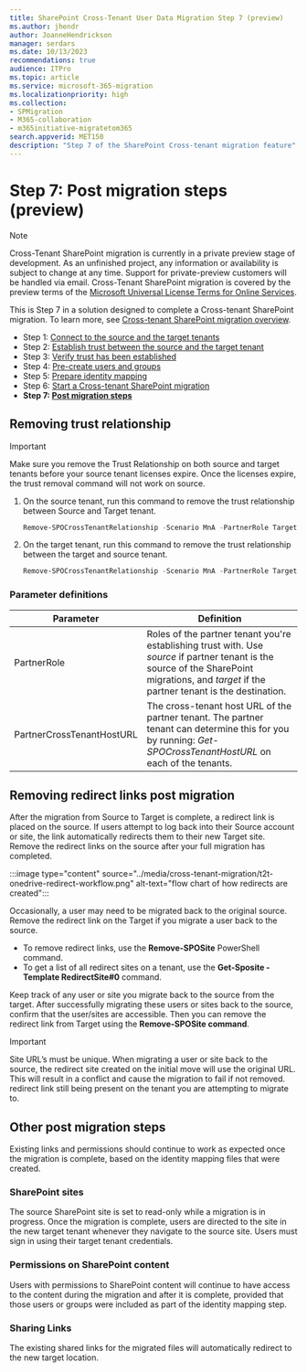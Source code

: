 ```yaml
---
title: SharePoint Cross-Tenant User Data Migration Step 7 (preview)
ms.author: jhendr
author: JoanneHendrickson
manager: serdars
ms.date: 10/13/2023
recommendations: true
audience: ITPro
ms.topic: article
ms.service: microsoft-365-migration
ms.localizationpriority: high
ms.collection: 
- SPMigration
- M365-collaboration
- m365initiative-migratetom365
search.appverid: MET150
description: "Step 7 of the SharePoint Cross-tenant migration feature"
---
```

# Step 7:  Post migration steps (preview)

>[!Note]
>Cross-Tenant SharePoint migration is currently in a private preview stage of development. As an unfinished project, any information or availability is subject to change at any time. Support for private-preview customers will be handled via email. Cross-Tenant SharePoint migration is covered by the preview terms of the [Microsoft Universal License Terms for Online Services](https://www.microsoft.com/licensing/terms/product/ForOnlineServices/all).

This is Step 7 in a solution designed to complete a Cross-tenant SharePoint migration. To learn more, see [Cross-tenant SharePoint migration overview](cross-tenant-SharePoint-migration.md).

- Step 1: [Connect to the source and the target tenants](cross-tenant-SharePoint-migration-step1.md)
- Step 2: [Establish trust between the source and the target tenant](cross-tenant-SharePoint-migration-step2.md)
- Step 3: [Verify trust has been established](cross-tenant-SharePoint-migration-step3.md)
- Step 4: [Pre-create users and groups](cross-tenant-SharePoint-migration-step4.md)  
- Step 5: [Prepare identity mapping](cross-tenant-SharePoint-migration-step5.md)
- Step 6: [Start a Cross-tenant SharePoint migration](cross-tenant-SharePoint-migration-step6.md)
- **Step 7: [Post migration steps](cross-tenant-SharePoint-migration-step7.md)**

## Removing trust relationship

> [!IMPORTANT]
> Make sure you remove the Trust Relationship on both source and target tenants before your source tenant licenses expire. Once the licenses expire, the trust removal command will not work on source.

1. On the source tenant, run this command to remove the trust relationship between Source and Target tenant.

   ```powershell
   Remove-SPOCrossTenantRelationship -Scenario MnA -PartnerRole Target -PartnerCrossTenantHostUrl <TARGETCrossTenantHostUrl>
   ```

2. On the target tenant, run this command to remove the trust relationship between the target and source tenant.

   ```powershell
   Remove-SPOCrossTenantRelationship -Scenario MnA -PartnerRole Target -PartnerCrossTenantHostUrl <TARGETCrossTenantHostUrl>
   ```

### Parameter definitions

|Parameter|Definition|
|---|---|
|PartnerRole|Roles of the partner tenant you're establishing trust with. Use *source* if partner tenant is the source of the SharePoint migrations, and *target* if the partner tenant is the destination.|
|PartnerCrossTenantHostURL|The cross-tenant host URL of the partner tenant. The partner tenant can determine this for you by running: *Get-SPOCrossTenantHostURL* on each of the tenants.|


## Removing redirect links post migration
 
 After the migration from Source to Target is complete, a redirect link is placed on the source. If users attempt to log back into their Source account or site, the link automatically redirects them to their new Target site. Remove the redirect links on the source after your full migration has completed.

:::image type="content" source="../media/cross-tenant-migration/t2t-onedrive-redirect-workflow.png" alt-text="flow chart of how redirects are created":::
 
Occasionally, a user may need to be migrated back to the original source. Remove the redirect link on the Target if you migrate a user back to the source.
 
- To remove redirect links, use the **Remove-SPOSite** PowerShell command.
- To get a list of all redirect sites on a tenant,  use the **Get-Sposite -Template RedirectSite#0** command.

Keep track of any user or site you migrate back to the source from the target. After successfully migrating these users or sites back to the source, confirm that the user/sites are accessible.   Then you can remove the redirect link from Target using the **Remove-SPOSite command**.

>[!Important]
>Site URL’s must be unique. When migrating a user or site back to the source, the redirect site created on the initial move will use the original URL. This will result in a conflict and cause the migration to fail if not removed. redirect link still being present on the tenant you are attempting to migrate to.


## Other post migration steps

Existing links and permissions should continue to work as expected once the migration is complete, based on the identity mapping files that were created.

### SharePoint sites

The source SharePoint site is set to read-only while a migration is in progress.  Once the migration is complete, users are directed to the site in the new target tenant whenever they navigate to the source site.  Users must sign in using their target tenant credentials. 

### Permissions on SharePoint content

Users with permissions to SharePoint content will continue to have access to the content during the migration and after it is complete, provided that those users or groups were included as part of the identity mapping step.

### Sharing Links

The existing shared links for the migrated files will automatically redirect to the new target location.
